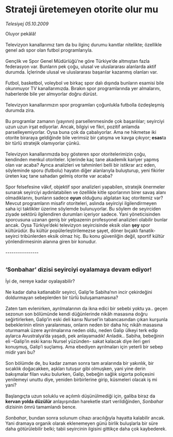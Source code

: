 # Strateji üretemeyen otorite olur mu

*Telesiyej 05.10.2009*

<div class="taraf_structure_2col_1zq">
<div class="margen_n">



 <p>Oluyor pekâlâ! <br/><br/>Televizyon kanallarımız tam da bu ilginç durumu kanıtlar nitelikte; özellikle genel adı spor olan futbol programlarıyla. <br/><br/>Gençlik ve Spor Genel Müdürlüğü’ne göre Türkiye’de altmıştan fazla federasyon var. Bunların pek çoğu, ulusal ve uluslararası alanlarda aktif durumda. İçlerinde ulusal ve uluslararası başarılar kazanmış olanları var. <br/><br/>Futbol, basketbol, voleybol ve birkaç spor dalı dışında bunların esamisi bile okunmuyor TV kanallarımızda. Bırakın spor programlarında yer almalarını, haberlerde bile yer almıyorlar doğru dürüst. <br/><br/>Televizyon kanallarımızın spor programları çoğunlukla futbolla özdeşleşmiş durumda zira. <br/><br/>Bu programlar zamanın (yayının) parsellenmesinde çok başarılılar; seyirciyi uzun uzun irşat ediyorlar. Ancak, bilgiyi ve fikri, pozitif anlamda parselleyemiyorlar. Oysa buna çok da çabalıyorlar. Ama ne hikmetse iki otorite biraraya geldiğinde bile verimsiz bir çatışma ve kavga çıkıyor;<b> esas</b>ta bir türlü stratejik olamıyorlar çünkü. <br/><br/>Televizyon kanallarımızda boy gösteren spor otoritelerimizin çoğu, kendinden menkul otoriteler. İçlerinde kaç tane akademik kariyer yapmış olan var acaba? Ayrıca analizleri ve tahminleri belli bir istikrar arz eden, söyleminde sporu (futbolu) hayatın diğer alanlarıyla buluşturup, yeni fikirler üreten kaç tane sahadan gelmiş otorite var acaba? <br/><br/>Spor felsefesine vâkıf, objektif spor analizleri yapabilen, stratejik önermeler sunarak seyirciyi aydınlatabilen ve özellikle kitle sporlarının birer savaş alanı olmadıklarını, bunların sadece <b>oyun</b> olduğunu algılatan kaç otoritemiz var? <br/>Mevcut programların misafir otoriteleri, aslında seyirciyi ilgilendirmeyen saha içi taktikler üzerine söylemde bulunuyorlar. Bu söylem de seyirciden ziyade sektörü ilgilendiren durumları içeriyor sadece. Yani yöneticisinden sporcusuna uzanan geniş bir yelpazenin profesyonel analizleri olabilir bunlar ancak. Oysa Türkiye’deki televizyon seyircisinde eksik olan <b>şey </b>spor kültürüdür. Bu kültür popülerleştirilemezse şayet, döner bıçaklı fanatik-seyirci tribünlerden eksik olmaz hiç. Bu konu güvenliğin değil, sportif kültür yönlendirmesinin alanına giren bir konudur. <br/><br/>----------------<b><i></i></b> <br/><br/><br/><strong><font size="4">‘Sonbahar’ dizisi seyirciyi oyalamaya devam ediyor! <br/></font></strong><br/>İyi de, nereye kadar oyalayabilir? <br/><br/>Ne kadar daha katlanabilir seyirci, Galip’le Sabiha’nın incir çekirdeğini doldurmayan sebeplerden bir türlü buluşamamasına? <br/><br/>Zaten tam evlenirken, ayrılmalarının da ikna edici bir sebebi yoktu ya.. geçen sezonun son bölümünde kendi düğünlerinde nikâh masasına doğru seğirtirlerken, Galip’in eski deli karısı Nursel’in tabancasından çıkan kurşunla bebeklerinin elinin yaralanması, onların neden bir daha hiç nikâh masasına oturmamak üzere ayrılmalarına neden oldu, neden Galip ülkeyi terk edip aylarca Avustralya’da yaşadı, pek anlayamadık! Anladık.. Sabiha, bebeğinin eli –Galip’in eski karısı Nursel yüzünden- sakat kalacak diye ileri geri konuşmuş, Galip’i suçlamış. Ama ebediyen ayrılmaları için yeterli bir sebep midir yani bu? <br/><br/>Son bölümde de, bu kadar zaman sonra tam aralarında bir yakınlık, bir sıcaklık doğacakken, aşkları tutuşur gibi olmuşken, yani yine derin bakışmalar filan vuku bulurken, Galip, bebeğin sağlık sigorta poliçesini yenilemeyi unuttu diye, yeniden birbirlerine girip, küsmeleri olacak iş mi yani? <br/><br/>Başlangıçta uzun soluklu ve açılımlı düşünülmediği için, galiba biraz da <b>kervan yolda düzülür</b> anlayışından hareketle start verildiğinden, <i>Sonbahar</i> dizisinin ömrü tamamlandı bence.<i> <br/><br/>Sonbahar</i>, bundan sonra solunum cihazı aracılığıyla hayatta kalabilir ancak. Yani dramaya organik olarak eklenemeyen günü birlik buluşlarla bir süre daha götürülebilir belki; tabii seyircinin ilgisini gittikçe daha çok kaybederek. </p>
<br/>
<br/>
<br/>



<br/>


<div id="taraf_not">
</div>

</div>


</div>
